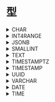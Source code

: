 # 型

<details><summary>CHAR</summary>

固定長の文字列の型

```sql
CHAR(bytes)
```

</details>

<details><summary>INT4RANGE</summary>

`int4`の範囲型

```sql
INT4RANGE
```

### 関数

<details><summary>INT4RANGE()</summary>

値を返す。

```sql
int4range(lower, upper, 'pattern')
```

#### 備考

<details><summary>pattern</summary>

`()`もしくは`[]`から一つずつとって一組にする。

|括弧|説明|
|:---|:---|
|(|大なり|
|)|未満|
|[|以上|
|]|以下|

</details>

#### 例

<details><summary>以上、未満</summary>

```sql
SELECT INT4RANGE(3, 7, '[)')::int4range;
```

</details>

<details><summary>大なり、未満</summary>

```sql
SELECT INT4RANGE(4, 9, '()')::int4range;
```

</details>

</details>

### 備考

<details><summary>ショートカット</summary>

`INT4RANGE()`の代わりに`()`や`[]`を使用できる

```sql
{\[ | (},{) | \]}

```

#### 例

<details><summary>以上、未満</summary>

```sql
SELECT '[3,7)'::int4range;
```

</details>

<details><summary>大なり、未満</summary>

```sql
SELECT '(3,7)'::int4range;
```

</details>

<details><summary>以上、以下</summary>

```sql
SELECT '[4,4]'::int4range;
```

</details>

<details><summary>emptyに正規化される状態</summary>

```sql
SELECT '[4,4)'::int4range;
```

</details>

</details>

</details>

<details><summary>JSONB</summary>

`Json`の型で文字列にキャストできる。`JSON`型が別に存在するが、

基本的には`JSONB`を使用する。 

```sql
JSONB
```

</details>

<details><summary>SMALLINT</summary>

2バイトで-32768から32767までの範囲の整数を表す整数型

```sql
SMALLINT
```

</details>

<details><summary>TEXT</summary>

可変長で制限のない文字列型

```sql
TEXT
```

</details>

<details><summary>TIMESTAMPTZ</summary>

タイムゾーン付きの日時型、`TIMESTAMP WITH TIME ZONE`の省略系

```sql
TIMESTAMPTZ
```

</details>

<details><summary>TIMESTAMP</summary>

タイムゾーンが関係ない日時型、`TIMESTAMP WITHOUT TIME ZONE`の省略形

```sql
TIMESTAMP
```

</details>

<details><summary>UUID</summary>

`UUID`のデータ型

```sql
UUID
```

</details>

<details><summary>VARCHAR</summary>

可変長の文字列型

```sql
VARCHAR(max_bytes)
```

</details>

<details><summary>DATE</summary>

日付型

```sql
DATE
```

</details>

<details><summary>TIME</summary>

時間のデータ型

```sql
TIME
```

### 例

<details><summary>加算、減算、比較</summary>

```sql
created_at < (now() AT TIME ZONE 'utc') - TIME '00:10';
```

</details>

</details>
